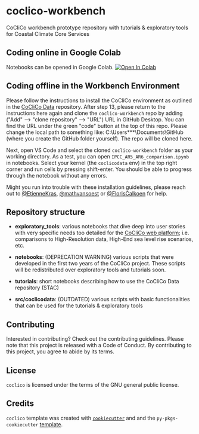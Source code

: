 # coclico-workbench

CoCliCo workbench prototype repository with tutorials & exploratory tools for Coastal Climate Core Services

## Coding online in Google Colab

Notebooks can be opened in Google Colab. [![Open In Colab](https://colab.research.google.com/assets/colab-badge.svg)](http://colab.research.google.com/github/openearth/coclico-workbench)

## Coding offline in the Workbench Environment  

Please follow the instructions to install the CoCliCo environment as outlined in the [CoCliCo Data](https://github.com/openearth/coclicodata) repository.
After step 13, please return to the instructions here again and clone the `coclico-workbench` repo by adding ("Add" --> "clone repository" --> "URL") URL in GitHub Desktop. You can find the URL under the green "code" button at the top of this repo. Please change the local path to something like: C:\Users\***\Documents\GitHub (where you create the GitHub folder yourself). The repo will be cloned here.

Next, open VS Code and select the cloned `coclico-workbench` folder as your working directory. As a test, you can open `IPCC_AR5_AR6_comparison.ipynb` in notebooks. Select your kernel (the `coclicodata` env) in the top right corner and run cells by pressing shift-enter. You should be able to progress through the notebook without any errors. 

Might you run into trouble with these installation guidelines, please reach out to [@EtienneKras](https://github.com/EtienneKras), [@mathvansoest](https://github.com/mathvansoest) or [@FlorisCalkoen](https://github.com/FlorisCalkoen) for help.  

## Repository structure

- **exploratory_tools**: various notebooks that dive deep into user stories with very specific needs too detailed for the [CoCliCo web platform](https://coclico.netlify.app/#/data); i.e. comparisons to High-Resolution data, High-End sea level rise scenarios, etc.

- **notebooks**: (DEPRECATION WARNING) various scripts that were developed in the first two years of the CoCliCo project. These scripts will be redistributed over exploratory tools and tutorials soon.

- **tutorials**: short notebooks describing how to use the CoCliCo Data repository (STAC)

- **src/coclicodata**: (OUTDATED) various scripts with basic functionalities that can be used for the tutorials & exploratory tools 

## Contributing

Interested in contributing? Check out the contributing guidelines. Please note that this project is released with a Code of Conduct. By contributing to this project, you agree to abide by its terms.

## License

`coclico` is licensed under the terms of the GNU general public license.

## Credits

`coclico` template was created with
[`cookiecutter`](https://cookiecutter.readthedocs.io/en/latest/) and and
the `py-pkgs-cookiecutter` [template](https://github.com/py-pkgs/py-pkgs-cookiecutter).
